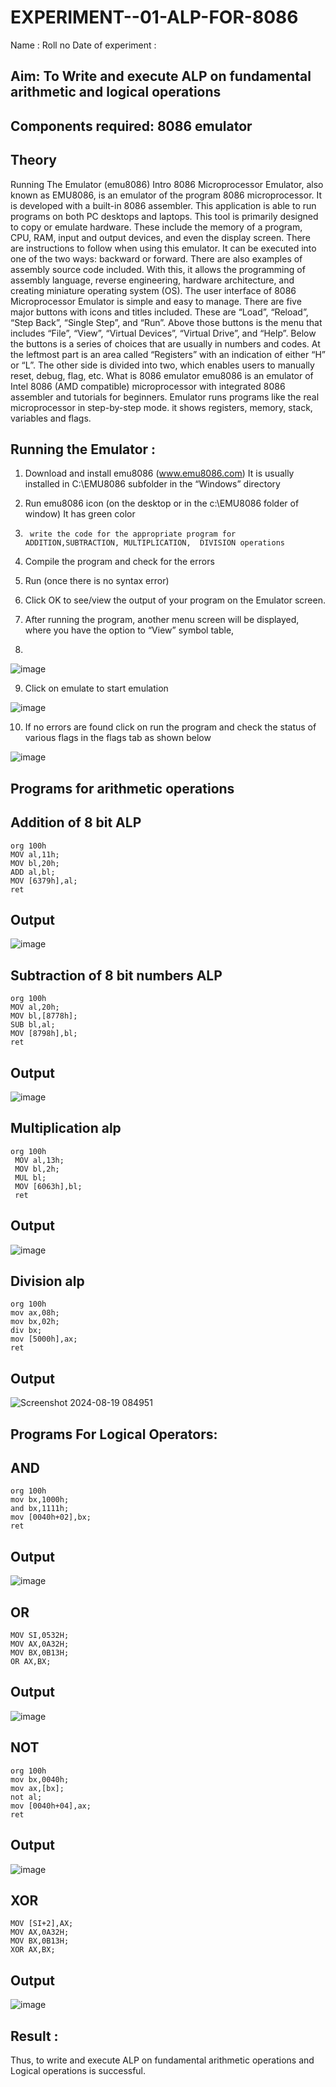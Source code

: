 # EXPERIMENT--01-ALP-FOR-8086
Name :
Roll no 
Date of experiment :





## Aim: To Write and execute ALP on fundamental arithmetic and logical operations
## Components required: 8086  emulator 
## Theory 
Running The Emulator (emu8086) Intro 8086 Microprocessor Emulator, also known as EMU8086, is an emulator of the program 8086 microprocessor. It is developed with a built-in 8086 assembler. This application is able to run programs on both PC desktops and laptops. This tool is primarily designed to copy or emulate hardware. These include the memory of a program, CPU, RAM, input and output devices, and even the display screen. There are instructions to follow when using this emulator. It can be executed into one of the two ways: backward or forward. There are also examples of assembly source code included. With this, it allows the programming of assembly language, reverse engineering, hardware architecture, and creating miniature operating system (OS). The user interface of 8086 Microprocessor Emulator is simple and easy to manage. There are five major buttons with icons and titles included. These are “Load”, “Reload”, “Step Back”, “Single Step”, and “Run”. Above those buttons is the menu that includes “File”, “View”, “Virtual Devices”, “Virtual Drive”, and “Help”. Below the buttons is a series of choices that are usually in numbers and codes. At the leftmost part is an area called “Registers” with an indication of either “H” or “L”. The other side is divided into two, which enables users to manually reset, debug, flag, etc. What is 8086 emulator emu8086 is an emulator of Intel 8086 (AMD compatible) microprocessor with integrated 8086 assembler and tutorials for beginners. Emulator runs programs like the real microprocessor in step-by-step mode. it shows registers, memory, stack, variables and flags.


 ## Running the Emulator :
1.	Download and install emu8086 (www.emu8086.com) It is usually installed in C:\EMU8086 subfolder in the “Windows” directory
2.	  Run  emu8086 icon (on the desktop or in the c:\EMU8086 folder of window) It has green color 
 
 
3.		write the code for the appropriate program for ADDITION,SUBTRACTION, MULTIPLICATION,  DIVISION operations 

4.	 Compile the program and check for the errors 
5.	Run (once there is no syntax error) 

6.	Click OK to see/view the output of your program on the Emulator screen. 


7.	After running the program, another menu screen will be displayed, where you have the option to “View” symbol table,
8.	 


![image](https://user-images.githubusercontent.com/36288975/189273263-d65baae9-4b8f-4723-afb3-c0ffa4052b04.png)











9.	Click on emulate to start emulation 








![image](https://user-images.githubusercontent.com/36288975/189273273-9bb36ec1-e2e8-4892-8d35-37707332bfdc.png)








10.	If no errors are found click on run the program and check the status of various flags in the flags tab as shown below 






![image](https://user-images.githubusercontent.com/36288975/189273277-113a2a33-4a40-4ff8-95a5-ecd3a1f504fe.png)







## Programs for arithmetic  operations

## Addition  of 8 bit ALP 
```
org 100h
MOV al,11h;
MOV bl,20h;
ADD al,bl;
MOV [6379h],al;
ret
```


## Output  
![image](https://github.com/user-attachments/assets/e6cfac51-6b3b-4eee-ba92-1c89d51c1f4e)

 
## Subtraction   of 8 bit numbers  ALP 
```
org 100h
MOV al,20h;
MOV bl,[8778h];
SUB bl,al;
MOV [8798h],bl;
ret
```
 
## Output  
![image](https://github.com/user-attachments/assets/b31809ac-1e18-4d2b-882f-488f8540c084)

## Multiplication alp 
```
org 100h
 MOV al,13h;
 MOV bl,2h;
 MUL bl;
 MOV [6063h],bl;
 ret
```
 ## Output  
![image](https://github.com/user-attachments/assets/954e49b5-78e6-434b-b975-9deb362e28ef)


## Division alp 
```
org 100h
mov ax,08h;
mov bx,02h;
div bx;
mov [5000h],ax;
ret
```

## Output  
![Screenshot 2024-08-19 084951](https://github.com/user-attachments/assets/4d772a1f-5242-4257-9cd2-6d2baf096c82)

## Programs For Logical Operators:
## AND
```
org 100h
mov bx,1000h;
and bx,1111h;
mov [0040h+02],bx;
ret
```
## Output
![image](https://github.com/user-attachments/assets/5bf37ef6-cc17-427d-b37a-88c06eeab2e9)

## OR
```
MOV SI,0532H;
MOV AX,0A32H;
MOV BX,0B13H;
OR AX,BX;
```
## Output
![image](https://github.com/user-attachments/assets/a11b2ca4-9860-4468-b047-ff1a1722425b)

## NOT
```
org 100h
mov bx,0040h;
mov ax,[bx]; 
not al;
mov [0040h+04],ax;
ret
```
## Output
![image](https://github.com/user-attachments/assets/f1c82272-f20f-45de-92b3-18c104f42426)
## XOR
```
MOV [SI+2],AX;
MOV AX,0A32H;
MOV BX,0B13H;
XOR AX,BX;
```
## Output
![image](https://github.com/user-attachments/assets/045bbc94-8a2f-44c4-aeb4-0606eaa5abc9)

## Result :
Thus, to write and execute ALP on fundamental arithmetic operations and Logical operations is successful.
 








